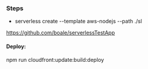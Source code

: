 ### Steps

 - serverless create --template aws-nodejs --path ./sl
 
 https://github.com/boale/serverlessTestApp

 #### Deploy:
 npm run cloudfront:update:build:deploy
 
